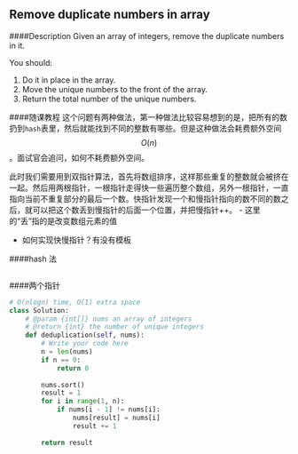 ## Remove duplicate numbers in array
####Description
Given an array of integers, remove the duplicate numbers in it.

You should:

1. Do it in place in the array.
2. Move the unique numbers to the front of the array.
3. Return the total number of the unique numbers.


####随课教程
这个问题有两种做法，第一种做法比较容易想到的是，把所有的数扔到``hash``表里，然后就能找到不同的整数有哪些。但是这种做法会耗费额外空间$$O(n)$$。面试官会追问，如何不耗费额外空间。

此时我们需要用到双指针算法，首先将数组排序，这样那些重复的整数就会被挤在一起。然后用两根指针，一根指针走得快一些遍历整个数组，另外一根指针，一直指向当前不重复部分的最后一个数。快指针发现一个和慢指针指向的数不同的数之后，就可以把这个数丢到慢指针的后面一个位置，并把慢指针++。
    - 这里的“丢”指的是改变数组元素的值

- 如何实现快慢指针？有没有模板

####hash 法

```py

```




####两个指针



```py
# O(nlogn) time, O(1) extra space
class Solution:
    # @param {int[]} nums an array of integers
    # @return {int} the number of unique integers
    def deduplication(self, nums):
        # Write your code here
        n = len(nums)
        if n == 0:
            return 0
            
        nums.sort()
        result = 1
        for i in range(1, n):
            if nums[i - 1] != nums[i]:
                nums[result] = nums[i]
                result += 1
                
        return result
```

